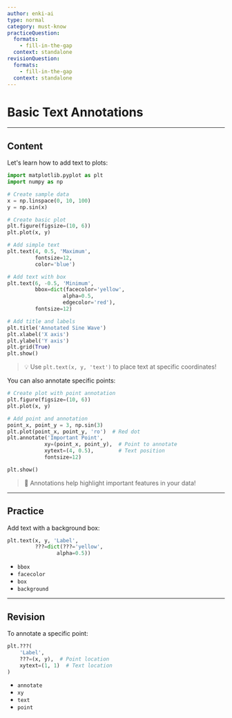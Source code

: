 ```yaml
---
author: enki-ai
type: normal
category: must-know
practiceQuestion:
  formats:
    - fill-in-the-gap
  context: standalone
revisionQuestion:
  formats:
    - fill-in-the-gap
  context: standalone
---
```


# Basic Text Annotations

---
## Content

Let's learn how to add text to plots:

```python
import matplotlib.pyplot as plt
import numpy as np

# Create sample data
x = np.linspace(0, 10, 100)
y = np.sin(x)

# Create basic plot
plt.figure(figsize=(10, 6))
plt.plot(x, y)

# Add simple text
plt.text(4, 0.5, 'Maximum',
         fontsize=12,
         color='blue')

# Add text with box
plt.text(6, -0.5, 'Minimum',
         bbox=dict(facecolor='yellow',
                  alpha=0.5,
                  edgecolor='red'),
         fontsize=12)

# Add title and labels
plt.title('Annotated Sine Wave')
plt.xlabel('X axis')
plt.ylabel('Y axis')
plt.grid(True)
plt.show()
```

> 💡 Use `plt.text(x, y, 'text')` to place text at specific coordinates!

You can also annotate specific points:

```python
# Create plot with point annotation
plt.figure(figsize=(10, 6))
plt.plot(x, y)

# Add point and annotation
point_x, point_y = 3, np.sin(3)
plt.plot(point_x, point_y, 'ro')  # Red dot
plt.annotate('Important Point',
            xy=(point_x, point_y),  # Point to annotate
            xytext=(4, 0.5),        # Text position
            fontsize=12)

plt.show()
```

> 🎯 Annotations help highlight important features in your data!

---
## Practice

Add text with a background box:

```python
plt.text(x, y, 'Label',
         ???=dict(???='yellow',
                alpha=0.5))
```

- `bbox`
- `facecolor`
- `box`
- `background`

---
## Revision

To annotate a specific point:

```python
plt.???(
    'Label',
    ???=(x, y),  # Point location
    xytext=(1, 1)  # Text location
)
```

- `annotate`
- `xy`
- `text`
- `point` 